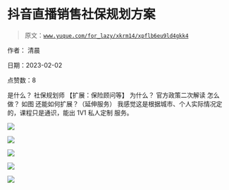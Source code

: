 # 抖音直播销售社保规划方案

> 原文：[`www.yuque.com/for_lazy/xkrm14/xpflb6eu9ld4gkk4`](https://www.yuque.com/for_lazy/xkrm14/xpflb6eu9ld4gkk4)

作者： 清晨 

日期：2023-02-02 

点赞数：8 

是什么？ 社保规划师 【扩展：保险顾问等】 为什么？ 官方政策二次解读 怎么做？ 如图 还能如何扩展？（延伸服务） 我感觉这是根据城市、个人实际情况定的，课程只是通识，能出 1V1 私人定制 服务。 

![](img/810c008ef4df3861f1a7caec695b7590.png) 

![](img/e241d6999b20cf737da3632691f7cf35.png) 

![](img/87938297e01ccee022e67f9471de3afc.png) 

![](img/a803341369664d360a15e94ac2d98a12.png) 

![](img/c5bd6028fe1f161aaf096d5d2927f59f.png) 

